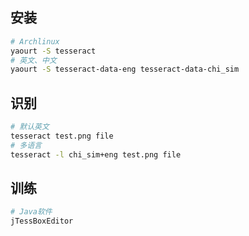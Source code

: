 ## 安装
```bash
# Archlinux
yaourt -S tesseract
# 英文、中文
yaourt -S tesseract-data-eng tesseract-data-chi_sim
```

## 识别
```bash
# 默认英文
tesseract test.png file
# 多语言
tesseract -l chi_sim+eng test.png file
```

## 训练
```bash
# Java软件
jTessBoxEditor
```